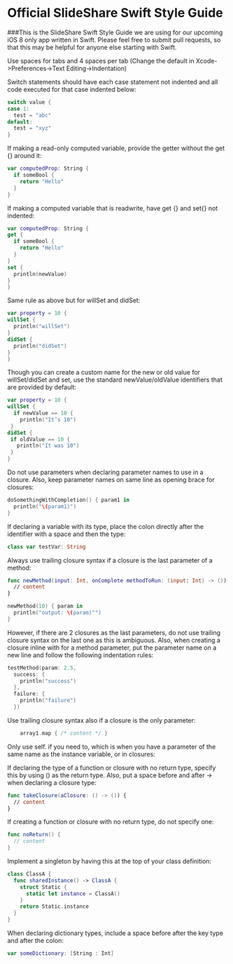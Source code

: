 Official SlideShare Swift Style Guide
===========================

###This is the SlideShare Swift Style Guide we are using for our upcoming iOS 8 only app written in Swift. Please feel free to submit pull requests, so that this may be helpful for anyone else starting with Swift.

Use spaces for tabs and 4 spaces per tab (Change the default in Xcode->Preferences->Text Editing->Indentation)

Switch statements should have each case statement not indented and all code executed for that case indented below:

```swift
switch value {
case 1:
  test = "abc"
default:
  test = "xyz"
}
```

If making a read-only computed variable, provide the getter without the get {} around it:

```swift
var computedProp: String {
  if someBool {
    return "Hello"
  }
}
```

If making a computed variable that is readwrite, have get {} and set{} not indented:

```swift
var computedProp: String {
get {
  if someBool {
    return "Hello"
  }
}
set {
  println(newValue)
}
}
```

Same rule as above but for willSet and didSet:

```swift
var property = 10 {
willSet {
  println("willSet")
}
didSet {
  println("didSet")
}
}
```

Though you can create a custom name for the new or old value for willSet/didSet and set, use the standard newValue/oldValue identifiers that are provided by default:

```swift
var property = 10 {
willSet {
  if newValue == 10 {
    println("It’s 10")
 }
didSet {
 if oldValue == 10 {
   println("It was 10")
 }
}
```

Do not use parameters when declaring parameter names to use in a closure. Also, keep parameter names on same line as opening brace for closures:

```swift
doSomethingWithCompletion() { param1 in
  println("\(param1)")
}
```

If declaring a variable with its type, place the colon directly after the identifier with a space and then the type:

```swift
class var testVar: String
```

Always use trailing closure syntax if a closure is the last parameter of a method:

```swift
func newMethod(input: Int, onComplete methodToRun: (input: Int) -> ()) {
  // content
}
```

```swift
newMethod(10) { param in
  println("output: \(param)"")
}
```

However, if there are 2 closures as the last parameters, do not use trailing closure syntax on the last one as this is ambiguous. Also, when creating a closure inline with for a method parameter, put the parameter name on a new line and follow the following indentation rules:

```swift
testMethod(param: 2.5,
  success: {
    println("success")
  },
  failure: {
    println("failure")
  })
```

Use trailing closure syntax also if a closure is the only parameter:

```swift
	array1.map { /* content */ }
```

Only use self.<parameter name> if you need to, which is when you have a parameter of the same name as the instance variable, or in closures:

If declaring the type of a function or closure with no return type, specify this by using () as the return type. Also, put a space before and after -> when declaring a closure type:

```swift
func takeClosure(aClosure: () -> ()) {
  // content
}
```

If creating a function or closure with no return type, do not specify one:

```swift
func noReturn() {
  // content
}
```

Implement a singleton by having this at the top of your class definition:

```swift
class ClassA {
  func sharedInstance() -> ClassA {
    struct Static {
      static let instance = ClassA()
    }
    return Static.instance
  }
}
```

When declaring dictionary types, include a space before after the key type and after the colon:

```swift
var someDictionary: [String : Int]
```
